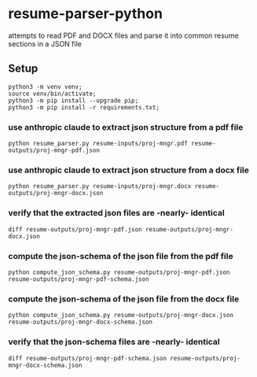 # resume-parser-python
attempts to read PDF and DOCX files and parse it into common resume sections in a JSON file

## Setup
```
python3 -m venv venv; 
source venv/bin/activate; 
python3 -m pip install --upgrade pip; 
python3 -m pip install -r requirements.txt;
```

### use anthropic claude to extract json structure from a pdf file
```python resume_parser.py resume-inputs/proj-mngr.pdf resume-outputs/proj-mngr-pdf.json```

### use anthropic claude to extract json structure from a docx file
```python resume_parser.py resume-inputs/proj-mngr.docx resume-outputs/proj-mngr-docx.json```

### verify that the extracted json files are -nearly- identical  
```diff resume-outputs/proj-mngr-pdf.json resume-outputs/proj-mngr-docx.json```

### compute the json-schema of the json file from the pdf file
```python compute_json_schema.py resume-outputs/proj-mngr-pdf.json resume-outputs/proj-mngr-pdf-schema.json```

### compute the json-schema of the json file from the docx file
```python compute_json_schema.py resume-outputs/proj-mngr-docx.json resume-outputs/proj-mngr-docx-schema.json```

### verify that the json-schema files are -nearly- identical
```diff resume-outputs/proj-mngr-pdf-schema.json resume-outputs/proj-mngr-docx-schema.json```

